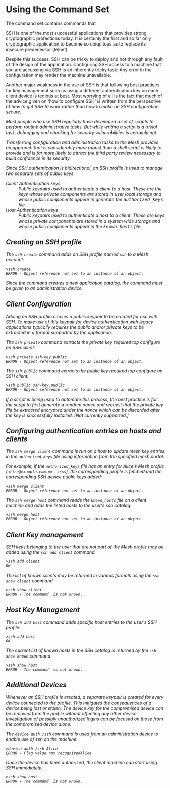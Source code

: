 
# Using the  Command Set

The  command set contains commands that 

SSH is one of the most successful applications that provides strong cryptographic
protections today. It is certainly the first and so far only cryptographic application
to become so ubiquitous as to replace its insecure predecessor (telnet). 

Despite this success, SSH can be tricky to deploy and not through any fault of the 
design of the application. Configuring SSH access to a machine that you are accessing
via SSH is an inherently tricky task: Any error in the configuration may render the 
machine unavailable.

Another major weakness in the use of SSH is that following best practices for key
management such as using a different authentication key on each client device is
tedious at best. Most worrying of all is the fact that much of the advice given on
'how to configure SSH' is written from the perspective of <i>how to get SSH to work<i>
rather than <i>how to make an SSH configuration secure<i>.

Most people who use SSH reguilarly have developed a set of scripts to perform routine
administrative tasks. But while writing a script is a trivial task, debugging and 
checking for security vulnerabilities is certainly not.

Transferring configuration and administration tasks to the Mesh provides an approach
that is considerably more robust than a shell script is likely to provide and is 
far more likely to attract the third party review necessary to build confidence in
its security.

Since SSH authentication is bidirectional, an SSH profile is used to manage two separate
sets of public keys.

<dl>
<dt>Client Authentication keys</dt>
<dd>Public keypairs used to authenticate a client to a host. These are the keys whose
private components are stored in user local storage and whose public components 
appear in generate the <tt>authorized_keys</tt> file.</dd>
<dt>Host Authentication keys</dt>
<dd>Public keypairs used to authenticate a host to a client. These are keys whose
private components are stored in a system wide storage and whose public components
appear in the <tt>known_hosts</tt> file.</dd>
</dl>


## Creating an SSH profile

The `ssh create` command adds an SSH profile named `ssh` to a Mesh account:


````
>ssh create
ERROR - Object reference not set to an instance of an object.
````

Since the command creates a new application catalog, the command must be given to 
an administration device.

## Client Configuration

Adding an SSH profile causes a public keypair to be created for use with SSH. To make use 
of this keypair for device authentication with legacy applications typically requires the
public and/or private keys to be extracted in a format supported by the application.

The `ssh private` command extracts the private key required top configure
an SSH client:


````
>ssh private ssh-key.public
ERROR - Object reference not set to an instance of an object.
````

The `ssh public` command extracts the public key required top configure
an SSH client:


````
>ssh public ssh-key.public
ERROR - Object reference not set to an instance of an object.
````

If a script is being used to automate this process, the best practice is for the
script to first generate a random nonce and request that the private key file
be extracted encrypted under the nonce which can be discarded after the key is
successfully installed. [Not currently supported.]

## Configuring authentication entries on hosts and clients

The `ssh merge client`  command is run on a host to update mesh key entries 
in the `authorized_keys` file using information from the specified mesh portal.

For example, if the `authorized_keys` file has an entry for Alice's Mesh profile
(`alice@example.com.mm--ssss`), the corresponding profile is fetched and the 
corresponding SSH device public keys added:


````
>ssh merge client
ERROR - Object reference not set to an instance of an object.
````

The `ssh merge host`  command reads the `known_hosts` file on a client machine and adds
the listed hosts to the user's ssh catalog.


````
>ssh merge host
ERROR - Object reference not set to an instance of an object.
````

## Client Key management

SSH keys belonging to the user that are not part of the Mesh profile may be added using the 
`ssh add client`  command.



````
>ssh add client
OK
````

The list of known clients may be returned in various formats using the `ssh show client`  command.


````
>ssh show client
ERROR - The command  is not known.
````

## Host Key Management

The `ssh add host`  command adds specific host entries to the user's SSH profile.


````
>ssh add host
OK
````

The current list of known hosts in the SSH catalog is returned by the `ssh show known` 
command.


````
>ssh show host
ERROR - The command  is not known.
````

## Additional Devices

Whenever an SSH profile is created, a separate keypair is created for every device
connected to the profile. This mitigates the consequences of a device being lost
or stolen. The device key for the compromised device can be removed from the 
profile without affecting any other device. Investigation of possibly unauthorized logins
can be focused on those from the compromised device alone.

The `device auth /ssh`  command is used *from an administration device* to 
enable use of ssh on the machine:


````
>device auth /ssh Alice
ERROR - Flag value not recognizedAlice
````

Once the device has been authorized, the client machine can start using SSH immediately:


````
>ssh show host
ERROR - The command  is not known.
````

